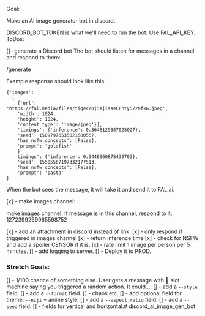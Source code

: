 Goal:

Make an AI image generator bot in discord. 

DISCORD_BOT_TOKEN is what we'll need to run the bot.
Use FAL_API_KEY.
ToDos:

[]- generate a Discord bot
The bot should listen for messages in a channel and respond to them: 

/generate <prompt>

Example response should look like this:
```
{'images': 
  [
    {'url': 'https://fal.media/files/tiger/Oj5XjisXeCFnty572NfkG.jpeg', 
    'width': 1024, 
    'height': 1024, 
    'content_type': 'image/jpeg'}], 
    'timings': {'inference': 0.3648129357025027}, 
    'seed': 15097976535021680567, 
    'has_nsfw_concepts': [False], 
    'prompt': 'goldfish'
    }
    timings': {'inference': 0.3446060875430703}, 
    'seed': 15505567197332177513, 
    'has_nsfw_concepts': [False], 
    'prompt': 'pasta'
}
```

When the bot sees the message, it will take it and send it to FAL.ai.


[x] - make images channel:

make images channel:
If message is in this channel, respond to it.
1272399269965598752

[x] - add an attachment in discord instead of link.
[x] - only respond if triggered in images channel
[x] - return inference time
[x] - check for NSFW and add a spoiler CENSOR if it is.
[x] - rate limit 1 image per person per 5 minutes.
[] - add logging to server.
[] - Deploy it to PROD.

### Stretch Goals:
[] - 1/100 chance of something else.
User gets a message with 🎰 slot machine saying you triggered a random action.
It could....
[] - add a `--style` field.
[] - add a `--format` field.
[] - chaos etc.
[] - add optional field for theme. `--niji` = anime style, 
[] - add a `--aspect_ratio` field.
[] - add a `--seed` field.
[] - fields for vertical and horizontal.# discord_ai_image_gen_bot

